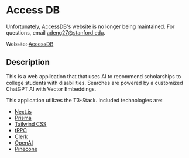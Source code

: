 # Access DB

Unfortunately, AccessDB's website is no longer being maintained. For questions, email [adeng27@stanford.edu](adeng27@stanford.edu).

~~Website: [AccessDB](https://access-db.vercel.app/)~~

## Description

This is a web application that that uses AI to recommend scholarships to college students with disabilities. Searches are powered by a customized ChatGPT AI with Vector Embeddings.

This application utilizes the T3-Stack. Included technologies are:
- [Next.js](https://nextjs.org)
- [Prisma](https://prisma.io)
- [Tailwind CSS](https://tailwindcss.com)
- [tRPC](https://trpc.io)
- [Clerk](https://clerk.com/docs)
- [OpenAI](https://platform.openai.com/docs/introduction)
- [Pinecone](https://docs.pinecone.io/docs/overview)
